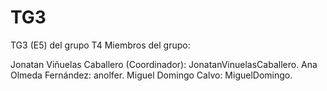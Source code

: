 # TG3
TG3 (E5) del grupo T4
Miembros del grupo:

Jonatan Viñuelas Caballero (Coordinador): JonatanVinuelasCaballero.
Ana Olmeda Fernández: anolfer.
Miguel Domingo Calvo: MiguelDomingo.
